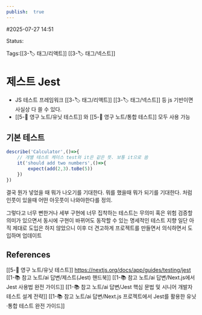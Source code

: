 ```yaml
---
publish:  true
---
```

#2025-07-27 14:51

Status: 

Tags:[[3-🏷️ 태그/리액트]] [[3-🏷️ 태그/넥스트]]

# 제스트 Jest
- JS 테스트 프레임워크 [[3-🏷️ 태그/리액트]] [[3-🏷️ 태그/넥스트]] 등 js 기반이면 사실상 다 쓸 수 있다.
- [[5-💎 영구 노트/유닛 테스트]] 와 [[5-💎 영구 노트/통합 테스트]] 모두 사용 가능

## 기본 테스트
```typescript
describe('Calculator',()=>{
	// 개별 테스트 케이스 test와 it은 같은 뜻. 보통 it으로 씀
	it('should add two numbers',()=>{
		expect(add(2,3).toBe(5))
	})
})
```
결국 뭔가 넣었을 때 뭐가 나오기를 기대한다.
뭐를 했을때 뭐가 되기를 기대한다. 처럼
인풋이 있을때 어떤 아웃풋이 나와야한다를 정의.

그렇다고 너무 뻔한거나 세부 구현에 너무 집착하는 테스트는 무의미 혹은 위험
검증할 의미가 있으면서 동시에 구현이 바뀌어도 동작할 수 있는 명세적인 테스트 지향
일단 아직 제대로 도입은 하지 않았으니 이후 더 견고하게 프로젝트를 만들면서 의식하면서 도입하며 업데이트
## References
 [[5-💎 영구 노트/유닛 테스트]]
 https://nextjs.org/docs/app/guides/testing/jest
 [[1-📚 참고 노트/ai 답변/제스트(Jest) 핸드북]]
 [[1-📚 참고 노트/ai 답변/Next.js에서 Jest 사용법 완전 가이드]]
[[1-📚 참고 노트/ai 답변/Jest 핵심 문법 및 시니어 개발자 테스트 설계 전략]]
[[1-📚 참고 노트/ai 답변/Next.js 프로젝트에서 Jest를 활용한 유닛·통합 테스트 완전 가이드]]